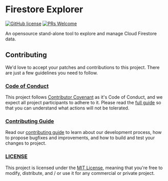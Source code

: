 # Firestore Explorer

[![GitHub license](https://img.shields.io/badge/license-MIT-blue.svg)](./LICENSE) [![PRs Welcome](https://img.shields.io/badge/PRs-welcome-brightgreen.svg)](./CONTRIBUTING.md)

An opensource stand-alone tool to explore and manage Cloud Firestore data.

## Contributing

We'd love to accept your patches and contributions to this project. There are just a few guidelines you need to follow.

### [Code of Conduct](./CODE_OF_CONDUCT.md)

This project follows [Contributor Covenant](https://www.contributor-covenant.org/)
as it's Code of Conduct, and we expect all project participants to adhere to it.
Please read the [full guide](./CODE_OF_CONDUCT.md) so that you can understand
what actions will not be tolerated.

### [Contributing Guide](./CONTRIBUTING.md)

Read our [contributing guide](./CONTRIBUTING.md) to learn about our development process, how to propose bugfixes and improvements, and how to build and test your changes to project.

### [LICENSE](./LICENSE)

This project is licensed under the [MIT License](./LICENSE), meaning that you're free to modify, distribute, and / or use it for any commercial or private project.
